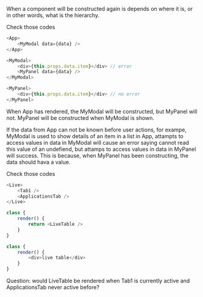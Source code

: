 When a component will be constructed again is depends on where it is, or in other words, what is the hierarchy.

Check those codes

```javascript app.js
<App>
    <MyModal data={data} />
</App>
```

```javascript MyModal.js
<MyModal>
    <div>{this.props.data.item}</div> // error
    <MyPanel data={data} />
</MyModal>
```

```javascript MyPanel.js
<MyPanel> 
    <div>{this.props.data.item}</div> // no error
</MyPanel>
```

When App has rendered, the MyModal will be constructed, but MyPanel will not. MyPanel will be constructed when MyModal is shown.

If the data from App can not be known before user actions, for exampe, MyModal is used to show details of an item in a list in App, attampts to access values in data in MyModal will cause an error saying cannot read this value of an undefiend, but attamps to access values in data in MyPanel will success. This is because, when MyPanel has been constructing, the data should hava a value.

Check those codes
```javascript live.js
<Live>
    <Tab1 />
    <ApplicationsTab />
</Live>
```

```javascript applicationsTab.js
class {
    render() {
        return <LiveTable />
    }
}
```

```javascript LiveTable.js
class {
    render() {
        <div>live table</div>
    }
}
```

Question:
    would LiveTable be rendered when Tab1 is currently active and ApplicationsTab never active before?
    